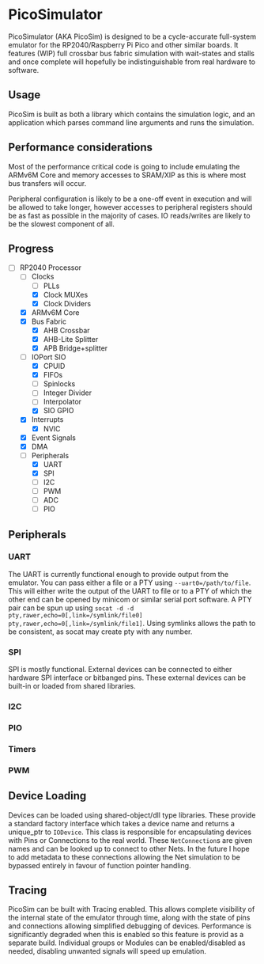 # PicoSimulator

PicoSimulator (AKA PicoSim) is designed to be a cycle-accurate full-system emulator for the RP2040/Raspberry Pi Pico and other similar boards. It features (WIP) full crossbar bus fabric simulation with wait-states and stalls and once complete will hopefully be indistinguishable from real hardware to software.

## Usage

PicoSim is built as both a library which contains the simulation logic, and an application which parses command line arguments and runs the simulation.

## Performance considerations

Most of the performance critical code is going to include emulating the ARMv6M Core and memory accesses to SRAM/XIP as this is where most bus transfers will occur.

Peripheral configuration is likely to be a one-off event in execution and will be allowed to take longer, however accesses to peripheral registers should be as fast as possible in the majority of cases. IO reads/writes are likely to be the slowest component of all.

## Progress

- [ ] RP2040 Processor
  - [ ] Clocks
    - [ ] PLLs
    - [x] Clock MUXes
    - [x] Clock Dividers
  - [x] ARMv6M Core
  - [x] Bus Fabric
    - [x] AHB Crossbar
    - [x] AHB-Lite Splitter
    - [x] APB Bridge+splitter
  - [ ] IOPort SIO
    - [x] CPUID
    - [x] FIFOs
    - [ ] Spinlocks
    - [ ] Integer Divider
    - [ ] Interpolator
    - [x] SIO GPIO
  - [x] Interrupts
    - [x] NVIC
  - [x] Event Signals
  - [x] DMA
  - [ ] Peripherals
    - [x] UART
    - [x] SPI
    - [ ] I2C
    - [ ] PWM
    - [ ] ADC
    - [ ] PIO
  <!-- - [ ]  -->

## Peripherals

### UART

The UART is currently functional enough to provide output from the emulator. You can pass either a file or a PTY using `--uart0=/path/to/file`. This will either write the output of the UART to file or to a PTY of which the other end can be opened by minicom or similar serial port software.
A PTY pair can be spun up using `socat -d -d pty,rawer,echo=0[,link=/symlink/file0] pty,rawer,echo=0[,link=/symlink/file1]`. Using symlinks allows the path to be consistent, as socat may create pty with any number.

### SPI

SPI is mostly functional. External devices can be connected to either hardware SPI interface or bitbanged pins. These external devices can be built-in or loaded from shared libraries.

### I2C

### PIO

### Timers

### PWM

## Device Loading

Devices can be loaded using shared-object/dll type libraries. These provide a standard factory interface which takes a device name and returns a unique_ptr to `IODevice`. This class is responsible for encapsulating devices with Pins or Connections to the real world. These `NetConnection`s are given names and can be looked up to connect to other Nets. In the future I hope to add metadata to these connections allowing the Net simulation to be bypassed entirely in favour of function pointer handling.

## Tracing

PicoSim can be built with Tracing enabled. This allows complete visibility of the internal state of the emulator through time, along with the state of pins and connections allowing simplified debugging of devices. Performance is significantly degraded when this is enabled so this feature is provid as a separate build. Individual groups or Modules can be enabled/disabled as needed, disabling unwanted signals will speed up emulation.